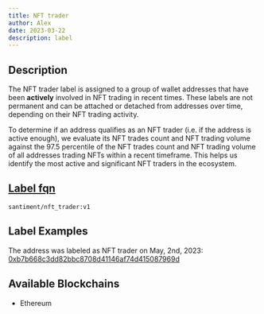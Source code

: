 ```yaml
---
title: NFT trader
author: Alex
date: 2023-03-22
description: label
---
```


## Description

The NFT trader label is assigned to a group of wallet addresses that have been **actively** involved in NFT trading in recent times. These labels are not permanent and can be attached or detached from addresses over time, depending on their NFT trading activity.

To determine if an address qualifies as an NFT trader (i.e. if the address is active enough), we evaluate its NFT trades count and NFT trading volume against the 97.5 percentile of the NFT trades count and NFT trading volume of all addresses trading NFTs within a recent timeframe. This helps us identify the most active and significant NFT traders in the ecosystem.

## [Label fqn](/label-fqn)

`santiment/nft_trader:v1`


## Label Examples

The address was labeled as NFT trader on May, 2nd, 2023:
[0xb7b668c3dd82bbc8708d41146af74d415087969d](https://etherscan.io/address/0xb7b668c3dd82bbc8708d41146af74d415087969d)


## Available Blockchains

* Ethereum
